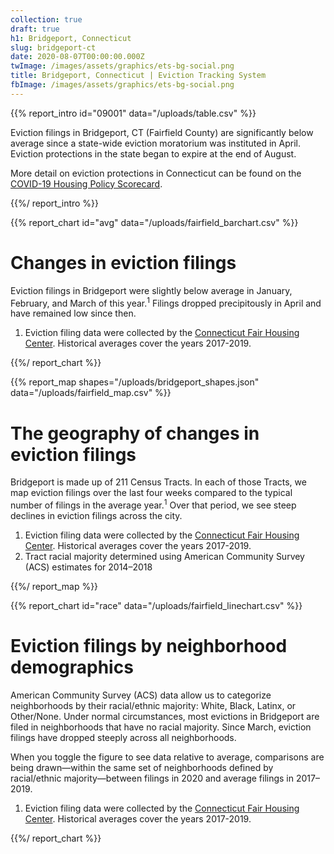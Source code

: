 ```yaml
---
collection: true
draft: true
h1: Bridgeport, Connecticut
slug: bridgeport-ct
date: 2020-08-07T00:00:00.000Z
twImage: /images/assets/graphics/ets-bg-social.png
title: Bridgeport, Connecticut | Eviction Tracking System
fbImage: /images/assets/graphics/ets-bg-social.png
---
```


{{% report_intro id="09001" data="/uploads/table.csv" %}}

Eviction filings in Bridgeport, CT (Fairfield County) are significantly below average since a state-wide eviction moratorium was instituted in April. Eviction protections in the state began to expire at the end of August. 

More detail on eviction protections in Connecticut can be found on the [COVID-19 Housing Policy Scorecard](https://evictionlab.org/covid-policy-scorecard/ct/).

{{%/ report_intro %}}



{{% report_chart id="avg" data="/uploads/fairfield_barchart.csv" %}}





# Changes in eviction filings

Eviction filings in Bridgeport were slightly below average in January, February, and March of this year.<sup>1</sup> Filings dropped precipitously in April and have remained low since then. 

1. Eviction filing data were collected by the [Connecticut Fair Housing Center](https://www.ctfairhousing.org/). Historical averages cover the years 2017-2019.






{{%/ report_chart %}}



{{% report_map shapes="/uploads/bridgeport_shapes.json" data="/uploads/fairfield_map.csv" %}}





# The geography of changes in eviction filings

Bridgeport is made up of 211 Census Tracts. In each of those Tracts, we map eviction filings over the last four weeks compared to the typical number of filings in the average year.<sup>1</sup> Over that period, we see steep declines in eviction filings across the city.

1. Eviction filing data were collected by the [Connecticut Fair Housing Center](https://www.ctfairhousing.org/). Historical averages cover the years 2017-2019.
2. Tract racial majority determined using American Community Survey (ACS) estimates for 2014–2018





{{%/ report_map %}}



{{% report_chart id="race" data="/uploads/fairfield_linechart.csv" %}}



# Eviction filings by neighborhood demographics

American Community Survey (ACS) data allow us to categorize neighborhoods by their racial/ethnic majority: White, Black, Latinx, or Other/None. Under normal circumstances, most evictions in Bridgeport are filed in neighborhoods that have no racial majority. Since March, eviction filings have dropped steeply across all neighborhoods.

When you toggle the figure to see data relative to average, comparisons are being drawn—within the same set of neighborhoods defined by racial/ethnic majority—between filings in 2020 and average filings in 2017–2019.

1. Eviction filing data were collected by the [Connecticut Fair Housing Center](https://www.ctfairhousing.org/). Historical averages cover the years 2017-2019.



{{%/ report_chart %}}